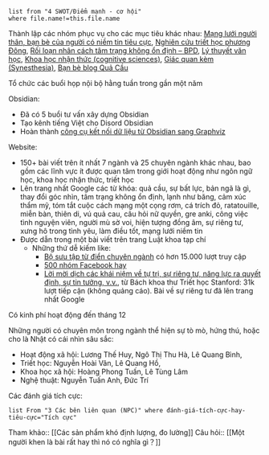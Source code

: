 ```dataview 
list from "4 SWOT/Điểm mạnh - cơ hội" 
where file.name!=this.file.name
```
Thành lập các nhóm phục vụ cho các mục tiêu khác nhau: [Mạng lưới người thân, bạn bè của người có niềm tin tiêu cực](https://www.facebook.com/groups/thaydoiniemtintieucuc/), [Nghiên cứu triết học phương Đông](https://www.facebook.com/groups/triethocphuongdong/), [Rối loạn nhân cách tâm trạng không ổn định – BPD](https://www.facebook.com/groups/EUPD.VN/), [Lý thuyết văn học](https://www.facebook.com/groups/lythuyetvanhoc/), [Khoa học nhận thức (cognitive sciences)](https://www.facebook.com/groups/khoahocnhanthuc/), [Giác quan kèm (Synesthesia)](https://www.facebook.com/groups/synesthesiavietnam/), [Bạn bè blog Quả Cầu](https://www.facebook.com/groups/483570462348428/)


Tổ chức các buổi họp nội bộ hằng tuần trong gần một năm

Obsidian:
- Đã có 5 buổi tư vấn xây dựng Obsidian
- Tạo kênh tiếng Việt cho Disord Obsidian
- Hoàn thành [công cụ kết nối dữ liệu từ Obsidian sang Graphviz](https://xn--qucu-hr5aza.cc/obsidian/)

Website:
  - 150+ bài viết trên ít nhất 7 ngành và 25 chuyên ngành khác nhau, bao gồm các lĩnh vực ít được quan tâm trong giới hoạt động như ngôn ngữ học, khoa học nhận thức, triết học
  - Lên trang nhất Google các từ khóa: quả cầu, sự bất lực, bản ngã là gì, thay đổi góc nhìn, tâm trạng không ổn định, lạnh như băng, cảm xúc thẩm mỹ, tóm tắt cuộc cách mạng một cọng rơm, cá trích đỏ, ratatouille, miễn bàn, thiên di, vú quả cau, câu hỏi nữ quyền, gre anki, công việc tình nguyện viên, người mù sờ voi, hiện tượng đồng âm, sự riêng tư, xưng hô trong tình yêu, làm điều tốt, mạng lưới niềm tin
  - Được dẫn trong một bài viết trên trang Luật khoa tạp chí
	- Những thứ dễ kiếm like:
		- [Bộ sưu tập từ điển chuyên ngành](https://xn--qucu-hr5aza.cc/tu-dien-chuyen-nganh?utm_source=D%E1%BB%AF+li%E1%BB%87u+QC+%C2%BB+%C4%90i%E1%BB%83m+m%E1%BA%A1nh+-+c%C6%A1+h%E1%BB%99i&utm_medium=T%E1%BB%AB+%C4%91i%E1%BB%83n+chuy%C3%AAn+ng%C3%A0nh&utm_campaign=Giai+%C4%91o%E1%BA%A1n+1) có hơn 15.000 lượt truy cập
		- [500 nhóm Facebook hay](https://xn--qucu-hr5aza.cc/cac-nhom-facebook-hay?utm_source=D%E1%BB%AF+li%E1%BB%87u+QC+%C2%BB+%C4%90i%E1%BB%83m+m%E1%BA%A1nh+-+c%C6%A1+h%E1%BB%99i&utm_medium=Nh%C3%B3m+Facebook+hay&utm_campaign=Giai+%C4%91o%E1%BA%A1n+1)
		- [Lời mời dịch các khái niệm về tự trị, sự riêng tư, năng lực ra quyết định, sự tin tưởng, v.v.](https://xn--qucu-hr5aza.cc/loi-moi-cung-dich-cac-bai-viet-ve-tu-tri/?utm_source=D%E1%BB%AF+li%E1%BB%87u+QC+%C2%BB+%C4%90i%E1%BB%83m+m%E1%BA%A1nh+-+c%C6%A1+h%E1%BB%99i&utm_medium=L%E1%BB%9Di+m%E1%BB%9Di+c%C3%B9ng+d%E1%BB%8Bch+c%C3%A1c+b%C3%A0i+vi%E1%BA%BFt+v%E1%BB%81+t%E1%BB%B1+tr%E1%BB%8B&utm_campaign=Giai+%C4%91o%E1%BA%A1n+1), từ Bách khoa thư Triết học Stanford: 31k lượt tiếp cận (không quảng cáo). Bài về sự riêng tư đã lên trang nhất Google
 
Có kinh phí hoạt động đến tháng 12

Những người có chuyên môn trong ngành thể hiện sự tò mò, hứng thú, hoặc cho là Nhật có cái nhìn sâu sắc:
- Hoạt động xã hội: Lương Thế Huy, Ngô Thị Thu Hà, Lê Quang Bình,
- Triết học: Nguyễn Hoài Vân, Lê Quang Hồ, 
- Khoa học xã hội: Hoàng Phong Tuấn, Lê Tùng Lâm
- Nghệ thuật: Nguyễn Tuấn Anh, Đức Trí

Các đánh giá tích cực:
```dataview
list From "3 Các bên liên quan (NPC)" where đánh-giá-tích-cực-hay-tiêu-cực="Tích cực" 
```

Tham khảo:: [[Các sản phẩm khó định lượng, đo lường]]
Câu hỏi:: [[Một người khen là bài rất hay thì nó có nghĩa gì？]]
